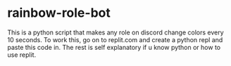 # rainbow-role-bot
This is a python script that makes any role on discord change colors every 10 seconds. To work this, go on to replit.com and create a python repl and paste this code in. The rest is self explanatory if u know python or how to use replit.
